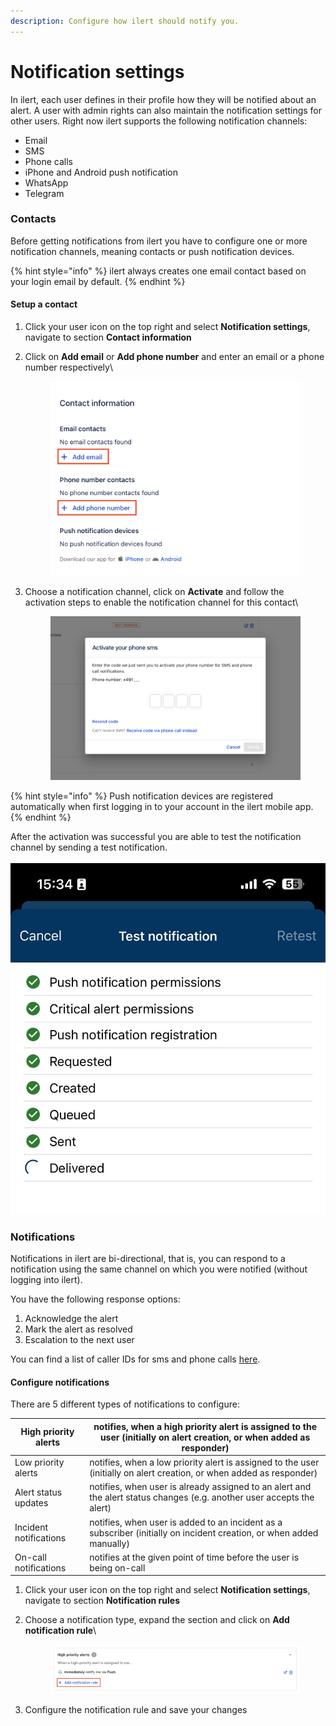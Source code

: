 ```yaml
---
description: Configure how ilert should notify you.
---
```


# Notification settings

In ilert, each user defines in their profile how they will be notified about an alert. A user with admin rights can also maintain the notification settings for other users. Right now ilert supports the following notification channels:

* Email
* SMS
* Phone calls
* iPhone and Android push notification
* WhatsApp
* Telegram

### Contacts

Before getting notifications from ilert you have to configure one or more notification channels, meaning contacts or push notification devices.

{% hint style="info" %}
ilert always creates one email contact based on your login email by default.
{% endhint %}

#### Setup a contact

1. Click your user icon on the top right and select **Notification settings**, navigate to section **Contact information**
2.  Click on **Add email** or **Add phone number** and enter an email or a phone number respectively\


    <figure><img src="../.gitbook/assets/image (58).png" alt=""><figcaption></figcaption></figure>
3.  Choose a notification channel, click on **Activate** and follow the activation steps to enable the notification channel for this contact\


    <figure><img src="../.gitbook/assets/image (65).png" alt=""><figcaption></figcaption></figure>

{% hint style="info" %}
Push notification devices are registered automatically when first logging in to your account in the ilert mobile app.&#x20;
{% endhint %}

After the activation was successful you are able to test the notification channel by sending a test notification.\
\
![](<../.gitbook/assets/image (60).png>)

### Notifications

Notifications in ilert are bi-directional, that is, you can respond to a notification using the same channel on which you were notified (without logging into ilert).

You have the following response options:

1. Acknowledge the alert
2. Mark the alert as resolved
3. Escalation to the next user

You can find a list of caller IDs for sms and phone calls [here](phone-numbers/#sms-alerts).

#### Configure notifications

There are 5 different types of notifications to configure:

| High priority alerts   | notifies, when a high priority alert is assigned to the user (initially on alert creation, or when added as responder) |
| ---------------------- | ---------------------------------------------------------------------------------------------------------------------- |
| Low priority alerts    | notifies, when a low priority alert is assigned to the user (initially on alert creation, or when added as responder)  |
| Alert status updates   | notifies, when user is already assigned to an alert and the alert status changes (e.g. another user accepts the alert) |
| Incident notifications | notifies, when user is added to an incident as a subscriber (initially on incident creation, or when added manually)   |
| On-call notifications  | notifies at the given point of time before the user is being on-call                                                   |

1. Click your user icon on the top right and select **Notification settings**, navigate to section **Notification rules**
2.  Choose a notification type, expand the section and click on **Add notification rule**\


    <figure><img src="../.gitbook/assets/image (64).png" alt=""><figcaption></figcaption></figure>
3. Configure the notification rule and save your changes
